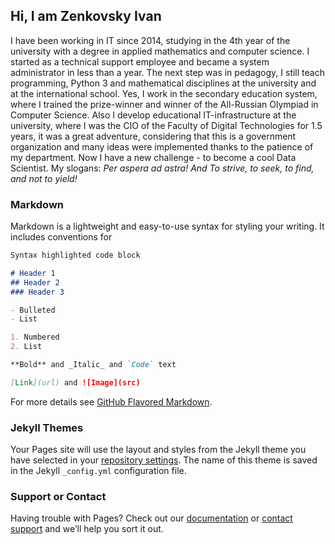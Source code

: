 ## Hi, I am Zenkovsky Ivan

I have been working in IT since 2014, studying in the 4th year of the university with a degree in applied mathematics and computer science. I started as a technical support employee and became a system administrator in less than a year. The next step was in pedagogy, I still teach programming, Python 3 and mathematical disciplines at the university and at the international school. Yes, I work in the secondary education system, where I trained the prize-winner and winner of the All-Russian Olympiad in Computer Science. Also  I develop educational IT-infrastructure at the university, where I was the CIO of the Faculty of Digital Technologies for 1.5 years, it was a great adventure, considering that this is a government organization and many ideas were implemented thanks to the patience of my department.
Now I have a new challenge - to become a cool Data Scientist. 
My slogans:
_Per aspera ad astra!_
_And To strive, to seek, to find, and not to yield!_

### Markdown

Markdown is a lightweight and easy-to-use syntax for styling your writing. It includes conventions for

```markdown
Syntax highlighted code block

# Header 1
## Header 2
### Header 3

- Bulleted
- List

1. Numbered
2. List

**Bold** and _Italic_ and `Code` text

[Link](url) and ![Image](src)
```

For more details see [GitHub Flavored Markdown](https://guides.github.com/features/mastering-markdown/).

### Jekyll Themes

Your Pages site will use the layout and styles from the Jekyll theme you have selected in your [repository settings](https://github.com/Zenkovsky/hello_titanic/settings/pages). The name of this theme is saved in the Jekyll `_config.yml` configuration file.

### Support or Contact

Having trouble with Pages? Check out our [documentation](https://docs.github.com/categories/github-pages-basics/) or [contact support](https://support.github.com/contact) and we’ll help you sort it out.
